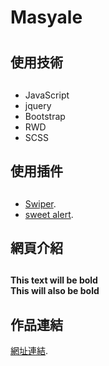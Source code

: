 # Masyale <h1>
## 使用技術 <h2>
* JavaScript
* jquery
* Bootstrap
* RWD
* SCSS 
## 使用插件 <h2>
* [Swiper](https://swiperjs.com).
* [sweet alert](https://sweetalert2.github.io/#download).
## 網頁介紹 <h2>


**This text will be bold**  
__This will also be bold__


## 作品連結
[網址連結](https://j-mingyan.github.io/Masyale.github.io/westernRestaurant_1.html).
